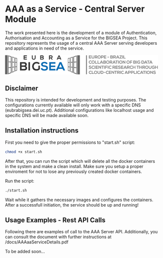 AAA as a Service - Central Server Module
============================

The work presented here is the development of a module of Authentication, Authorisation and Accounting as a Service for the BIGSEA Project. This repository represents the usage of a central AAA Server serving developers and applications in need of the service.

![EUBRABIGSEA logo](docs/static_files/EUBRABIGSEA-logo.png "EUBRA BIGSEA")

## Disclaimer 

This repository is intended for development and testing purposes. The configurations currently available will only work with a specific DNS (eubrabigsea.dei.uc.pt). Additional configurations like localhost usage and specific DNS will be made available soon.

## Installation instructions



First you need to give the proper permissions to "start.sh" script:

```bash
chmod +x start.sh
```

After that, you can run the script which will delete all the docker containers in the system and make a clean install. Make sure you setup a proper enviroment for not to lose any previously created docker containers.

Run the script:

```bash
./start.sh
```

Wait while it gathers the necessary images and configures the containers. After a successfull initiation, the service should be up and running! 

## Usage Examples - Rest API Calls

Following there are examples of call to the AAA Server API. Additionally, you can consult the document with further instructions at /docs/AAAaaServiceDetails.pdf

To be added soon...
